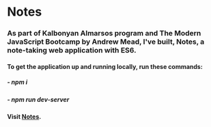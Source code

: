 # Notes

### As part of Kalbonyan Almarsos program and The Modern JavaScript Bootcamp by Andrew Mead, I've built, Notes, a note-taking web application with ES6.

#### To get the application up and running locally, run these commands:
##### - npm i
##### - npm run dev-server

#### Visit [Notes](https://abdelsattar-notes.netlify.app/).
